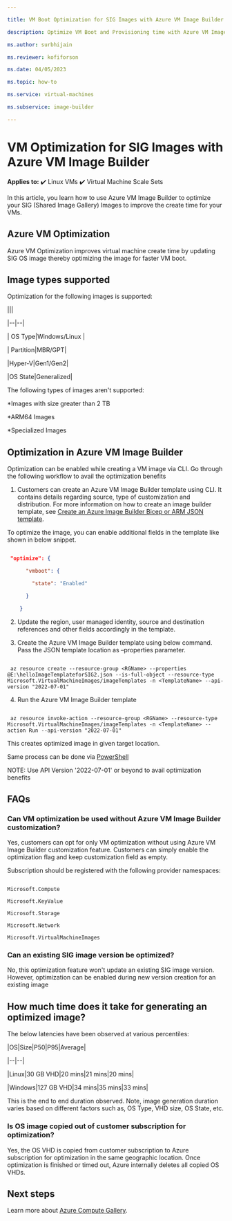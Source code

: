 ```yaml
--- 

title: VM Boot Optimization for SIG Images with Azure VM Image Builder 

description: Optimize VM Boot and Provisioning time with Azure VM Image Builder 

ms.author: surbhijain 

ms.reviewer: kofiforson 

ms.date: 04/05/2023 

ms.topic: how-to 

ms.service: virtual-machines 

ms.subservice: image-builder

--- 
```


  

# VM Optimization for SIG Images with Azure VM Image Builder 

  

**Applies to:** :heavy_check_mark: Linux VMs :heavy_check_mark: Virtual Machine Scale Sets 

  

In this article, you learn how to use Azure VM Image Builder to optimize your SIG (Shared Image Gallery) Images to improve the create time for your VMs. 

  

## Azure VM Optimization 

Azure VM Optimization improves virtual machine create time by updating SIG OS image thereby optimizing the image for faster VM boot. 

  

## Image types supported 

Optimization for the following images is supported: 

  

||| 

|--|--| 

| OS Type|Windows/Linux | 

| Partition|MBR/GPT| 

|Hyper-V|Gen1/Gen2| 

|OS State|Generalized| 

  

The following types of images aren't supported: 

*Images with size greater than 2 TB 

*ARM64 Images 

*Specialized Images 

 

## Optimization in Azure VM Image Builder 

Optimization can be enabled while creating a VM image via CLI. Go through the following workflow to avail the optimization benefits 

  

1. Customers can create an Azure VM Image Builder template using CLI. It contains details regarding source, type of customization and distribution. For more information on how to create an image builder template, see [Create an Azure Image Builder Bicep or ARM JSON template](https://learn.microsoft.com/en-us/azure/virtual-machines/linux/image-builder-json?tabs=json%2Cazure-powershell). 

To optimize the image, you can enable additional fields in the template like shown in below snippet. 

  

```json 

 "optimize": { 

      "vmboot": { 

        "state": "Enabled" 

      } 

    } 

``` 

  

2. Update the region, user managed identity, source and destination references and other fields accordingly in the template. 

   

3. Create the Azure VM Image Builder template using below command. Pass the JSON template location as –properties parameter. 

  

```azurecli-interactive 

 az resource create --resource-group <RGName> --properties @E:\helloImageTemplateforSIG2.json --is-full-object --resource-type Microsoft.VirtualMachineImages/imageTemplates -n <TemplateName> --api-version "2022-07-01" 

``` 

  

4. Run the Azure VM Image Builder template 

```azurecli-interactive 

 az resource invoke-action --resource-group <RGName> --resource-type  Microsoft.VirtualMachineImages/imageTemplates -n <TemplateName> --action Run --api-version "2022-07-01" 

``` 

  

This creates optimized image in given target location. 

Same process can be done via [PowerShell](https://github.com/danielsollondon/azvmimagebuilder/blob/master/quickquickstarts/1a_Creating_a_Custom_Win_Image_on_Existing_VNET/Readme.md#submit-the-template) 

NOTE: Use API Version '2022-07-01' or beyond to avail optimization benefits 

  

## FAQs 

  

### Can VM optimization be used without Azure VM Image Builder customization? 

  

Yes, customers can opt for only VM optimization without using Azure VM Image Builder customization feature. Customers can simply enable the optimization flag and keep customization field as empty.  

   

Subscription should be registered with the following provider namespaces: 

  

``` 

Microsoft.Compute 

Microsoft.KeyValue 

Microsoft.Storage 

Microsoft.Network 

Microsoft.VirtualMachineImages 

``` 

  

### Can an existing SIG image version be optimized? 

No, this optimization feature won't update an existing SIG image version. However, optimization can be enabled during new version creation for an existing image 

  

## How much time does it take for generating an optimized image? 

 

 The below latencies have been observed at various percentiles: 

|OS|Size|P50|P95|Average| 

|--|--| 

|Linux|30 GB VHD|20 mins|21 mins|20 mins| 

|Windows|127 GB VHD|34 mins|35 mins|33 mins| 

  

This is the end to end duration observed. Note, image generation duration varies based on different factors such as, OS Type, VHD size, OS State, etc. 

  

### Is OS image copied out of customer subscription for optimization? 

Yes, the OS VHD is copied from customer subscription to Azure subscription for optimization in the same geographic location. Once optimization is finished or timed out, Azure internally deletes all copied OS VHDs. 

  

## Next steps 

  

Learn more about [Azure Compute Gallery](../shared-image-galleries.md). 